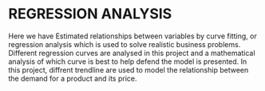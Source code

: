 # REGRESSION ANALYSIS 
Here we have Estimated relationships between variables by curve fitting, or regression analysis which is used to solve realistic business problems. Different regression curves are analysed in this project and a mathematical analysis of which curve is best to help defend the model is presented. 
In this project, diffrent trendline are used to model the relationship between the demand for a product and its price. 
